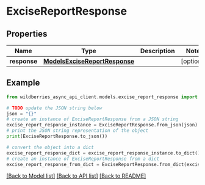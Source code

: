 # ExciseReportResponse


## Properties

Name | Type | Description | Notes
------------ | ------------- | ------------- | -------------
**response** | [**ModelsExciseReportResponse**](ModelsExciseReportResponse.md) |  | [optional] 

## Example

```python
from wildberries_async_api_client.models.excise_report_response import ExciseReportResponse

# TODO update the JSON string below
json = "{}"
# create an instance of ExciseReportResponse from a JSON string
excise_report_response_instance = ExciseReportResponse.from_json(json)
# print the JSON string representation of the object
print(ExciseReportResponse.to_json())

# convert the object into a dict
excise_report_response_dict = excise_report_response_instance.to_dict()
# create an instance of ExciseReportResponse from a dict
excise_report_response_from_dict = ExciseReportResponse.from_dict(excise_report_response_dict)
```
[[Back to Model list]](../README.md#documentation-for-models) [[Back to API list]](../README.md#documentation-for-api-endpoints) [[Back to README]](../README.md)


